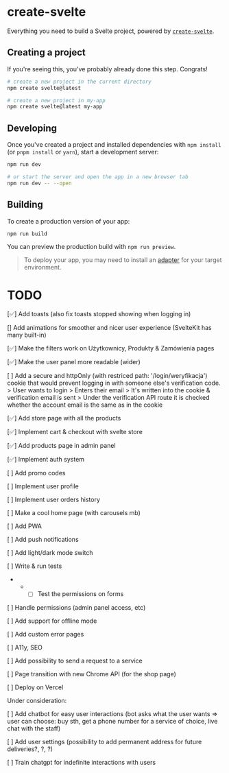 # create-svelte

Everything you need to build a Svelte project, powered by [`create-svelte`](https://github.com/sveltejs/kit/tree/master/packages/create-svelte).

## Creating a project

If you're seeing this, you've probably already done this step. Congrats!

```bash
# create a new project in the current directory
npm create svelte@latest

# create a new project in my-app
npm create svelte@latest my-app
```

## Developing

Once you've created a project and installed dependencies with `npm install` (or `pnpm install` or `yarn`), start a development server:

```bash
npm run dev

# or start the server and open the app in a new browser tab
npm run dev -- --open
```

## Building

To create a production version of your app:

```bash
npm run build
```

You can preview the production build with `npm run preview`.

> To deploy your app, you may need to install an [adapter](https://kit.svelte.dev/docs/adapters) for your target environment.

# TODO

[✅] Add toasts (also fix toasts stopped showing when logging in)

[] Add animations for smoother and nicer user experience (SvelteKit has many built-in)

[✅] Make the filters work on Użytkownicy, Produkty & Zamówienia pages

[✅] Make the user panel more readable (wider)

[ ] Add a secure and httpOnly (with restriced path: '/login/weryfikacja')
cookie that would prevent logging in with someone else's verification code. > User wants to login > Enters their email > It's written into the cookie & verification email is sent > Under the verification API route it is checked whether the account email is the same as in the cookie

[✅] Add store page with all the products

[✅] Implement cart & checkout with svelte store

[✅] Add products page in admin panel

[✅] Implement auth system

[ ] Add promo codes

[ ] Implement user profile

[ ] Implement user orders history

[ ] Make a cool home page (with carousels mb)

[ ] Add PWA

[ ] Add push notifications

[ ] Add light/dark mode switch

[ ] Write & run tests

- - - [ ] Test the permissions on forms

[ ] Handle permissions (admin panel access, etc)

[ ] Add support for offline mode

[ ] Add custom error pages

[ ] A11y, SEO

[ ] Add possibility to send a request to a service

[ ] Page transition with new Chrome API (for the shop page)

[ ] Deploy on Vercel

Under consideration:

[ ] Add chatbot for easy user interactions (bot asks what the user wants => user can choose: buy sth, get a phone number for a service of choice, live chat with the staff)

[ ] Add user settings (possibility to add permanent address for future deliveries?, ?, ?)

[ ] Train chatgpt for indefinite interactions with users
